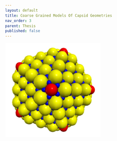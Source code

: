 ```yaml
---
layout: default
title: Coarse Grained Models Of Capsid Geometries
nav_order: 3
parent: Thesis
published: false
---
```


![myimg](img.png)

